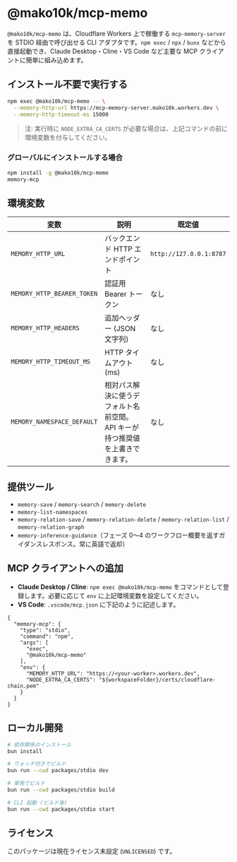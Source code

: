 # @mako10k/mcp-memo

`@mako10k/mcp-memo` は、Cloudflare Workers 上で稼働する `mcp-memory-server` を STDIO 経由で呼び出せる CLI アダプタです。`npm exec` / `npx` / `bunx` などから直接起動でき、Claude Desktop・Cline・VS Code など主要な MCP クライアントに簡単に組み込めます。

## インストール不要で実行する

```bash
npm exec @mako10k/mcp-memo -- \
  --memory-http-url https://mcp-memory-server.mako10k.workers.dev \
  --memory-http-timeout-ms 15000
```

> 注: 実行時に `NODE_EXTRA_CA_CERTS` が必要な場合は、上記コマンドの前に環境変数を付与してください。

### グローバルにインストールする場合

```bash
npm install -g @mako10k/mcp-memo
memory-mcp
```

## 環境変数

| 変数 | 説明 | 既定値 |
| --- | --- | --- |
| `MEMORY_HTTP_URL` | バックエンド HTTP エンドポイント | `http://127.0.0.1:8787` |
| `MEMORY_HTTP_BEARER_TOKEN` | 認証用 Bearer トークン | なし |
| `MEMORY_HTTP_HEADERS` | 追加ヘッダー (JSON 文字列) | なし |
| `MEMORY_HTTP_TIMEOUT_MS` | HTTP タイムアウト (ms) | なし |
| `MEMORY_NAMESPACE_DEFAULT` | 相対パス解決に使うデフォルト名前空間。API キーが持つ推奨値を上書きできます。 | なし |

## 提供ツール

- `memory-save` / `memory-search` / `memory-delete`
- `memory-list-namespaces`
- `memory-relation-save` / `memory-relation-delete` / `memory-relation-list` / `memory-relation-graph`
- `memory-inference-guidance`（フェーズ 0〜4 のワークフロー概要を返すガイダンスレスポンス。常に英語で返却）

## MCP クライアントへの追加

- **Claude Desktop / Cline**: `npm exec @mako10k/mcp-memo` をコマンドとして登録します。必要に応じて `env` に上記環境変数を設定してください。
- **VS Code**: `.vscode/mcp.json` に下記のように記述します。

```jsonc
{
  "memory-mcp": {
    "type": "stdio",
    "command": "npm",
    "args": [
      "exec",
      "@mako10k/mcp-memo"
    ],
    "env": {
      "MEMORY_HTTP_URL": "https://<your-worker>.workers.dev",
      "NODE_EXTRA_CA_CERTS": "${workspaceFolder}/certs/cloudflare-chain.pem"
    }
  }
}
```

## ローカル開発

```bash
# 依存関係のインストール
bun install

# ウォッチ付きでビルド
bun run --cwd packages/stdio dev

# 単発でビルド
bun run --cwd packages/stdio build

# CLI 起動 (ビルド後)
bun run --cwd packages/stdio start
```

## ライセンス

このパッケージは現在ライセンス未設定 (`UNLICENSED`) です。
